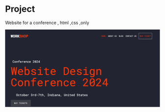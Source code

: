 # Project
Website for a conference  , html ,css ,only

![image](https://github.com/Jackso0/Project/blob/main/copy.png)
